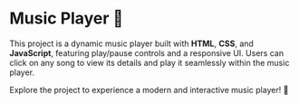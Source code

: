 # Music Player 🎵

This project is a dynamic music player built with **HTML**, **CSS**, and **JavaScript**, featuring play/pause controls and a responsive UI. Users can click on any song to view its details and play it seamlessly within the music player.

Explore the project to experience a modern and interactive music player! 🚀
